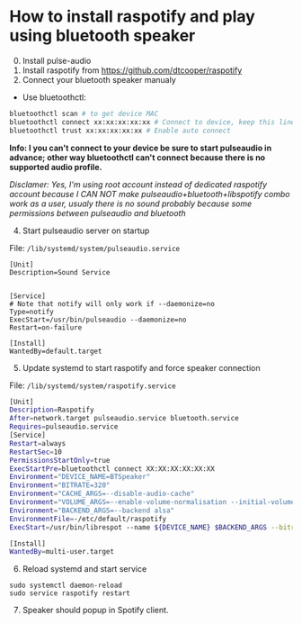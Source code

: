 # How to install raspotify and play using bluetooth speaker

0. Install pulse-audio
1. Install raspotify from https://github.com/dtcooper/raspotify
2. Connect your bluetooth speaker manualy 
- Use bluetoothctl:
```bash
bluetoothctl scan # to get device MAC
bluetoothctl connect xx:xx:xx:xx:xx # Connect to device, keep this line for later
bluetoothctl trust xx:xx:xx:xx:xx # Enable auto connect
```

**Info: I you can't connect to your device be sure to start pulseaudio in advance; other way bluetoothctl can't connect because there is no supported audio profile.**

_Disclamer: Yes, I'm using root account instead of dedicated raspotify account because I CAN NOT make pulseaudio+bluetooth+libspotify combo work as a user, usualy there is no sound probably because some permissions between pulseaudio and bluetooth_ 

4. Start pulseaudio server on startup

File: `/lib/systemd/system/pulseaudio.service`
```
[Unit]
Description=Sound Service


[Service]
# Note that notify will only work if --daemonize=no
Type=notify
ExecStart=/usr/bin/pulseaudio --daemonize=no
Restart=on-failure

[Install]
WantedBy=default.target
```

5. Update systemd to start raspotify and force speaker connection

File: `/lib/systemd/system/raspotify.service`
```bash
[Unit]
Description=Raspotify
After=network.target pulseaudio.service bluetooth.service
Requires=pulseaudio.service
[Service]
Restart=always
RestartSec=10
PermissionsStartOnly=true
ExecStartPre=bluetoothctl connect XX:XX:XX:XX:XX:XX
Environment="DEVICE_NAME=BTSpeaker"
Environment="BITRATE=320"
Environment="CACHE_ARGS=--disable-audio-cache"
Environment="VOLUME_ARGS=--enable-volume-normalisation --initial-volume=40"
Environment="BACKEND_ARGS=--backend alsa"
EnvironmentFile=-/etc/default/raspotify
ExecStart=/usr/bin/librespot --name ${DEVICE_NAME} $BACKEND_ARGS --bitrate ${BITRATE} $CACHE_ARGS $VOLUME_ARGS $OPTIONS

[Install]
WantedBy=multi-user.target
```

6. Reload systemd and start service
```
sudo systemctl daemon-reload
sudo service raspotify restart
```

7. Speaker should popup in Spotify client.
